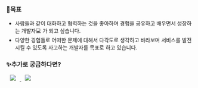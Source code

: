 <h3>🤗목표</h3>

* 사람들과 같이 대화하고 협력하는 것을 좋아하며 경험을 공유하고 배우면서 성장하는 개발자💻 가 되고 싶습니다.
* 다양한 경험들로 어떠한 문제에 대해서 다각도로 생각하고 바라보며 서비스를 발전시킬 수 있도록 사고하는 개발자를 목표로 하고 있습니다.

<h3>✨추가로 궁금하다면?</h3>
<a href="https://www.rallit.com/resumes/43716@dbwlgns9876/%EC%9C%A0%EC%A7%80%ED%9B%88?theme=MINT_SORBET">
    <img src="http://img.shields.io/badge/YouJiHoon's resume-000000?style=flat&logo=Emby&logoColor=white&link=https://shy-cloche-73f.notion.site/49dda14529bd476fa4c7a57accf3db4c"
        style="height : auto; margin-left : 10px; margin-right : 10px;"/>
</a>
<a href="https://dbwlgns9876@gmail.com">
    <img src="http://img.shields.io/badge/Gmail-EA4335?style=flat&logo=Gmail&logoColor=white&link=https://dbwlgns9876@gmail.com"
        style="height : auto; margin-left : 10px; margin-right : 10px;"/>
</a>
<!--
**YOUJI2/YOUJI2** is a ✨ _special_ ✨ repository because its `README.md` (this file) appears on your GitHub profile.

Here are some ideas to get you started:

- 🔭 I’m currently working on ...
- 🌱 I’m currently learning ...
- 👯 I’m looking to collaborate on ...
- 🤔 I’m looking for help with ...
- 💬 Ask me about ...
- 📫 How to reach me: ...
- 😄 Pronouns: ...
- ⚡ Fun fact: ...
-->
